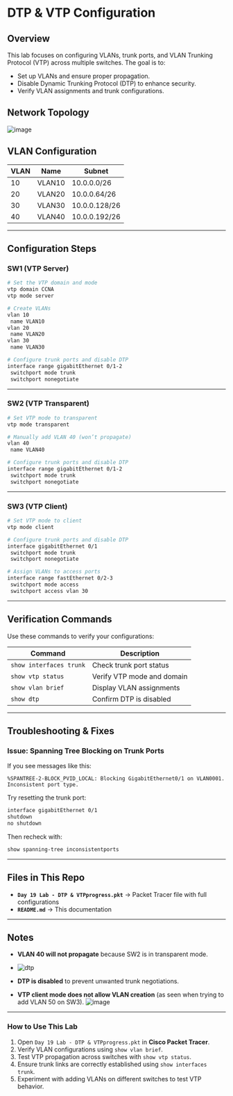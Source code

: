 
# **DTP & VTP Configuration**

## **Overview**
This lab focuses on configuring VLANs, trunk ports, and VLAN Trunking Protocol (VTP) across multiple switches. The goal is to:
- Set up VLANs and ensure proper propagation.
- Disable Dynamic Trunking Protocol (DTP) to enhance security.
- Verify VLAN assignments and trunk configurations.

## **Network Topology**
![image](https://github.com/user-attachments/assets/e1eceeda-44ab-4dcd-b13f-656ac15252e3)


## **VLAN Configuration**
| VLAN | Name   | Subnet        |
|------|--------|--------------|
| 10   | VLAN10 | 10.0.0.0/26  |
| 20   | VLAN20 | 10.0.0.64/26 |
| 30   | VLAN30 | 10.0.0.128/26 |
| 40   | VLAN40 | 10.0.0.192/26 |

---

## **Configuration Steps**

### **SW1 (VTP Server)**
```bash
# Set the VTP domain and mode
vtp domain CCNA
vtp mode server

# Create VLANs
vlan 10
 name VLAN10
vlan 20
 name VLAN20
vlan 30
 name VLAN30

# Configure trunk ports and disable DTP
interface range gigabitEthernet 0/1-2
 switchport mode trunk
 switchport nonegotiate
```

---

### **SW2 (VTP Transparent)**
```bash
# Set VTP mode to transparent
vtp mode transparent

# Manually add VLAN 40 (won’t propagate)
vlan 40
 name VLAN40

# Configure trunk ports and disable DTP
interface range gigabitEthernet 0/1-2
 switchport mode trunk
 switchport nonegotiate
```

---

### **SW3 (VTP Client)**
```bash
# Set VTP mode to client
vtp mode client

# Configure trunk ports and disable DTP
interface gigabitEthernet 0/1
 switchport mode trunk
 switchport nonegotiate

# Assign VLANs to access ports
interface range fastEthernet 0/2-3
 switchport mode access
 switchport access vlan 30
```

---

## **Verification Commands**
Use these commands to verify your configurations:

| Command | Description |
|---------|------------|
| `show interfaces trunk` | Check trunk port status |
| `show vtp status` | Verify VTP mode and domain |
| `show vlan brief` | Display VLAN assignments |
| `show dtp` | Confirm DTP is disabled |

---

## **Troubleshooting & Fixes**
### **Issue: Spanning Tree Blocking on Trunk Ports**
If you see messages like this:
```
%SPANTREE-2-BLOCK_PVID_LOCAL: Blocking GigabitEthernet0/1 on VLAN0001. Inconsistent port type.
```
Try resetting the trunk port:
```bash
interface gigabitEthernet 0/1
shutdown
no shutdown
```
Then recheck with:
```bash
show spanning-tree inconsistentports
```

---

## **Files in This Repo**
- **`Day 19 Lab - DTP & VTPprogress.pkt`** → Packet Tracer file with full configurations  
- **`README.md`** → This documentation  

---

## **Notes**
- **VLAN 40 will not propagate** because SW2 is in transparent mode.
- ![dtp](https://github.com/user-attachments/assets/ddceb34c-c26f-4908-bc0e-4f790e4ad374)

- **DTP is disabled** to prevent unwanted trunk negotiations.
- **VTP client mode does not allow VLAN creation** (as seen when trying to add VLAN 50 on SW3).
![image](https://github.com/user-attachments/assets/a2c506d4-8fe0-415e-9912-ec205a30c98e)



---

### **How to Use This Lab**
1. Open `Day 19 Lab - DTP & VTPprogress.pkt` in **Cisco Packet Tracer**.
2. Verify VLAN configurations using `show vlan brief`.
3. Test VTP propagation across switches with `show vtp status`.
4. Ensure trunk links are correctly established using `show interfaces trunk`.
5. Experiment with adding VLANs on different switches to test VTP behavior.
